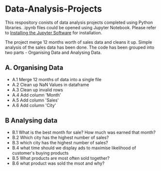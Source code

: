# Data-Analysis-Projects
This respository conists of data analysis projects completed using Python libraries.
.ipynb files could be opened using Jupyter Notebook. Please refer to [Installing the Jupyter Software](https://jupyter.org/install) for installation. 

The project merge 12 months worth of sales data and cleans it up. Simple analysis of the sales data has been done. The code has been grouped into two parts - Organising Data and Analysing Data. 

## A. Organising Data
- A.1 Merge 12 months of data into a single file
- A.2 Clean up NaN Values in dataframe
- A.3 Clean up invalid rows
- A.4 Add column 'Month'
- A.5 Add column 'Sales'
- A.6 Add column 'City'

## B Analysing data
- B.1 What is the best month for sale? How much was earned that month?
- B.2 Which city has the highest number of sales?
- B.3 which city has the highest number of sales?
- B.4 what time should we display ads to maximise likelihood of customer's buying products
- B.5 What products are most often sold together?
- B.6 what product was sold the msot and why?
